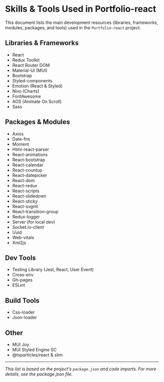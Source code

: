 # Skills & Tools Used in Portfolio-react

This document lists the main development resources (libraries, frameworks, modules, packages, and tools) used in the `Portfolio-react` project.

## Libraries & Frameworks
- React
- Redux Toolkit
- React Router DOM
- Material-UI (MUI)
- Bootstrap
- Styled-components
- Emotion (React & Styled)
- Nivo (Charts)
- FontAwesome
- AOS (Animate On Scroll)
- Sass

## Packages & Modules
- Axios
- Date-fns
- Moment
- Html-react-parser
- React-animations
- React-bootstrap
- React-calendar
- React-countup
- React-datepicker
- React-dom
- React-redux
- React-scripts
- React-slidedown
- React-sticky
- React-svgmt
- React-transition-group
- Redux-logger
- Server (for local dev)
- Socket.io-client
- Uuid
- Web-vitals
- Xml2js

## Dev Tools
- Testing Library (Jest, React, User Event)
- Cross-env
- Gh-pages
- ESLint

## Build Tools
- Css-loader
- Json-loader

## Other
- MUI Joy
- MUI Styled Engine SC
- @tsparticles/react & slim

---
*This list is based on the project's `package.json` and code imports. For more details, see the package.json file.*

